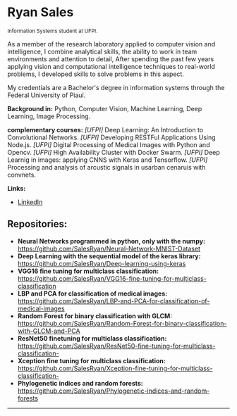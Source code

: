 ﻿# Ryan Sales
<sub>Information Systems student at UFPI.</sub>

As a member of the research laboratory applied to computer vision and intelligence, I combine analytical skills, the ability to work in team environments and attention to detail, After spending the past few years applying vision and computational intelligence techniques to real-world problems,
I developed skills to solve problems in this aspect.

My credentials are a Bachelor's degree in information systems through the Federal University of Piauí.

**Background in:** Python, Computer Vision, Machine Learning, Deep Learning, Image Processing.

**complementary courses:**
*[UFPI]* Deep Learning: An Introduction to Convolutional Networks.
*[UFPI]* Developing RESTFul Applications Using Node.js.
*[UFPI]* Digital Processing of Medical Images with Python and Opencv.
*[UFPI]* High Availability Cluster with Docker Swarm.
*[UFPI]* Deep Learnig in images: applying CNNS with Keras and Tensorflow.
*[UFPI]* Processing and analysis of arcustic signals in usarban cenaruis with convnets.

**Links:**
* [LinkedIn](https://www.linkedin.com/in/ryan-sales-2b10141a6)

## Repositories:

* **Neural Networks programmed in python, only with the numpy:** https://github.com/SalesRyan/Neural-Network-MNIST-Dataset
* **Deep Learning with the sequential model of the keras library:** https://github.com/SalesRyan/Deep-learning-using-keras
* **VGG16 fine tuning for multiclass classification:** https://github.com/SalesRyan/VGG16-fine-tuning-for-multiclass-classification
* **LBP and PCA for classification of medical images:** https://github.com/SalesRyan/LBP-and-PCA-for-classification-of-medical-images
* **Random Forest for binary classification with GLCM:** https://github.com/SalesRyan/Random-Forest-for-binary-classification-with-GLCM-and-PCA
* **ResNet50 finetuning for multiclass classification:** https://github.com/SalesRyan/ResNet50-fine-tuning-for-multiclass-classification-
* **Xception fine tuning for multiclass classification:** https://github.com/SalesRyan/Xception-fine-tuning-for-multiclass-classification-
* **Phylogenetic indices and random forests:** https://github.com/SalesRyan/Phylogenetic-indices-and-random-forests
---




